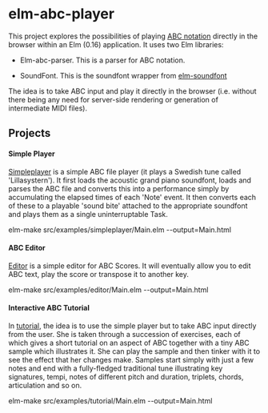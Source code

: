 elm-abc-player
==============

This project explores the possibilities of playing [ABC notation](http://abcnotation.com/) directly in the browser within an Elm (0.16) application.  It uses two Elm libraries:

*   Elm-abc-parser.  This is a parser for ABC notation. 

*   SoundFont.  This is the soundfont wrapper from [elm-soundfont](https://github.com/newlandsvalley/elm-soundfont)

The idea is to take ABC input and play it directly in the browser (i.e. without there being any need for server-side rendering or generation of intermediate MIDI files).


Projects
--------

#### Simple Player

[Simpleplayer](https://github.com/newlandsvalley/elm-abc-player/tree/master/src/examples/simpleplayer) is a simple ABC file player (it plays a Swedish tune called 'Lillasystern').  It first loads the acoustic grand piano soundfont, loads and parses the ABC file and converts this into a performance simply by accumulating the elapsed times of each 'Note' event. It then converts each of these to a playable 'sound bite' attached to the appropriate soundfont and plays them as a single uninterruptable Task. 

elm-make src/examples/simpleplayer/Main.elm --output=Main.html

#### ABC Editor

[Editor](https://github.com/newlandsvalley/elm-abc-player/tree/master/src/examples/editor) is a simple editor for ABC Scores.  It will eventually allow you to edit ABC text, play the score or transpose it to another key. 

elm-make src/examples/editor/Main.elm --output=Main.html

#### Interactive ABC Tutorial

In [tutorial](https://github.com/newlandsvalley/elm-abc-player/tree/master/src/examples/tutorial), the idea is to use the simple player but to take ABC input directly from the user.  She is taken through a succession of exercises, each of which gives a short tutorial on an aspect of ABC together with a tiny ABC sample which illustrates it.  She can play the sample and then tinker with it to see the effect that her changes make.  Samples start simply with just a few notes and end with a fully-fledged traditional tune illustrating key signatures, tempi, notes of different pitch and duration, triplets, chords, articulation and so on.

elm-make src/examples/tutorial/Main.elm --output=Main.html









 





